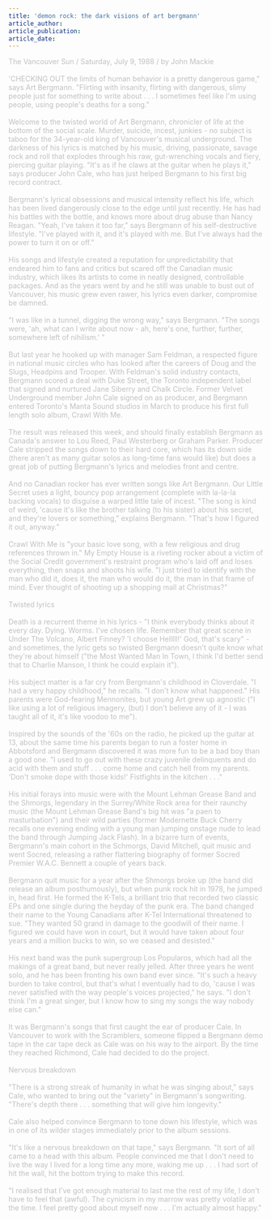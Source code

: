 ```yaml
---
title: 'demon rock: the dark visions of art bergmann'
article_author: 
article_publication: 
article_date: 
---
```

<span style="color: #c0c0c0">The Vancouver Sun / Saturday, July 9, 1988 / by John Mackie<br /><br />'CHECKING OUT the limits of human behavior is a pretty dangerous game,&quot; says Art Bergmann. &quot;Flirting with insanity, flirting with dangerous, slimy people just for something to write about . . . I sometimes feel like I'm using people, using people's deaths for a song.&quot;<br /><br />Welcome to the twisted world of Art Bergmann, chronicler of life at the bottom of the social scale. Murder, suicide, incest, junkies - no subject is taboo for the 34-year-old king of Vancouver's musical underground. The darkness of his lyrics is matched by his music, driving, passionate, savage rock and roll that explodes through his raw, gut-wrenching vocals and fiery, piercing guitar playing. &quot;It's as if he claws at the guitar when he plays it,&quot; says producer John Cale, who has just helped Bergmann to his first big record contract.<br /><br />Bergmann's lyrical obsessions and musical intensity reflect his life, which has been lived dangerously close to the edge until just recently. He has had his battles with the bottle, and knows more about drug abuse than Nancy Reagan. &quot;Yeah, I've taken it too far,&quot; says Bergmann of his self-destructive lifestyle. &quot;I've played with it, and it's played with me. But I've always had the power to turn it on or off.&quot;<br /><br />His songs and lifestyle created a reputation for unpredictability that endeared him to fans and critics but scared off the Canadian music industry, which likes its artists to come in neatly designed, controllable packages. And as the years went by and he still was unable to bust out of Vancouver, his music grew even rawer, his lyrics even darker, compromise be damned.<br /><br />&quot;I was like in a tunnel, digging the wrong way,&quot; says Bergmann. &quot;The songs were, 'ah, what can I write about now - ah, here's one, further, further, somewhere left of nihilism.' &quot;<br /><br />But last year he hooked up with manager Sam Feldman, a respected figure in national music circles who has looked after the careers of Doug and the Slugs, Headpins and Trooper. With Feldman's solid industry contacts, Bergmann scored a deal with Duke Street, the Toronto independent label that signed and nurtured Jane Siberry and Chalk Circle. Former Velvet Underground member John Cale signed on as producer, and Bergmann entered Toronto's Manta Sound studios in March to produce his first full length solo album, Crawl With Me.<br /><br />The result was released this week, and should finally establish Bergmann as Canada's answer to Lou Reed, Paul Westerberg or Graham Parker. Producer Cale stripped the songs down to their hard core, which has its down side (there aren't as many guitar solos as long-time fans would like) but does a great job of putting Bergmann's lyrics and melodies front and centre.<br /><br />And no Canadian rocker has ever written songs like Art Bergmann. Our Little Secret uses a light, bouncy pop arrangement (complete with la-la-la backing vocals) to disguise a warped little tale of incest. &quot;The song is kind of weird, 'cause it's like the brother talking (to his sister) about his secret, and they're lovers or something,&quot; explains Bergmann. &quot;That's how I figured it out, anyway.&quot;<br /><br />Crawl With Me is &quot;your basic love song, with a few religious and drug references thrown in.&quot; My Empty House is a riveting rocker about a victim of the Social Credit government's restraint program who's laid off and loses everything, then snaps and shoots his wife. &quot;I just tried to identify with the man who did it, does it, the man who would do it, the man in that frame of mind. Ever thought of shooting up a shopping mall at Christmas?&quot;<br /><br />Twisted lyrics<br /><br />Death is a recurrent theme in his lyrics - &quot;I think everybody thinks about it every day. Dying. Worms. I've chosen life. Remember that great scene in Under The Volcano, Albert Finney? 'I choose Helllll!' God, that's scary&quot; - and sometimes, the lyric gets so twisted Bergmann doesn't quite know what they're about himself (&quot;the Most Wanted Man In Town, I think I'd better send that to Charlie Manson, I think he could explain it&quot;).<br /><br />His subject matter is a far cry from Bergmann's childhood in Cloverdale. &quot;I had a very happy childhood,&quot; he recalls. &quot;I don't know what happened.&quot; His parents were God-fearing Mennonites, but young Art grew up agnostic (&quot;I like using a lot of religious imagery, (but) I don't believe any of it - I was taught all of it, it's like voodoo to me&quot;).<br /><br />Inspired by the sounds of the '60s on the radio, he picked up the guitar at 13, about the same time his parents began to run a foster home in Abbotsford and Bergmann discovered it was more fun to be a bad boy than a good one. &quot;I used to go out with these crazy juvenile delinquents and do acid with them and stuff . . . come home and catch hell from my parents. 'Don't smoke dope with those kids!' Fistfights in the kitchen . . .&quot;<br /><br />His initial forays into music were with the Mount Lehman Grease Band and the Shmorgs, legendary in the Surrey/White Rock area for their raunchy music (the Mount Lehman Grease Band's big hit was &quot;a paen to masturbation&quot;) and their wild parties (former Modernette Buck Cherry recalls one evening ending with a young man jumping onstage nude to lead the band through Jumping Jack Flash). In a bizarre turn of events, Bergmann's main cohort in the Schmorgs, David Mitchell, quit music and went Socred, releasing a rather flattering biography of former Socred Premier W.A.C. Bennett a couple of years back.<br /><br />Bergmann quit music for a year after the Shmorgs broke up (the band did release an album posthumously), but when punk rock hit in 1978, he jumped in, head first. He formed the K-Tels, a brilliant trio that recorded two classic EPs and one single during the heyday of the punk era. The band changed their name to the Young Canadians after K-Tel International threatened to sue. &quot;They wanted 50 grand in damage to the goodwill of their name. I figured we could have won in court, but it would have taken about four years and a million bucks to win, so we ceased and desisted.&quot;<br /><br />His next band was the punk supergroup Los Popularos, which had all the makings of a great band, but never really jelled. After three years he went solo, and he has been fronting his own band ever since. &quot;It's such a heavy burden to take control, but that's what I eventually had to do, 'cause I was never satisfied with the way people's voices projected,&quot; he says. &quot;I don't think I'm a great singer, but I know how to sing my songs the way nobody else can.&quot;<br /><br />It was Bergmann's songs that first caught the ear of producer Cale. In Vancouver to work with the Scramblers, someone flipped a Bergmann demo tape in the car tape deck as Cale was on his way to the airport. By the time they reached Richmond, Cale had decided to do the project.<br /><br />Nervous breakdown<br /><br />&quot;There is a strong streak of humanity in what he was singing about,&quot; says Cale, who wanted to bring out the &quot;variety&quot; in Bergmann's songwriting. &quot;There's depth there . . . something that will give him longevity.&quot;<br /><br />Cale also helped convince Bergmann to tone down his lifestyle, which was in one of its wilder stages immediately prior to the album sessions.<br /><br />&quot;It's like a nervous breakdown on that tape,&quot; says Bergmann. &quot;It sort of all came to a head with this album. People convinced me that I don't need to live the way I lived for a long time any more, waking me up . . . I had sort of hit the wall, hit the bottom trying to make this record.<br /><br />&quot;I realised that I've got enough material to last me the rest of my life, I don't have to feel that (awful). The cynicism in my marrow was pretty volatile at the time. I feel pretty good about myself now . . . I'm actually almost happy.&quot;</span>
